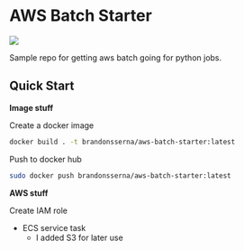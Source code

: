 # AWS Batch Starter

![](https://images.pexels.com/photos/71101/pexels-photo-71101.jpeg?auto=compress&cs=tinysrgb&h=750&w=1260)

Sample repo for getting aws batch going for python jobs.

## Quick Start

__Image stuff__

Create a docker image

```sh
docker build . -t brandonsserna/aws-batch-starter:latest 
```

Push to docker hub
```sh
sudo docker push brandonsserna/aws-batch-starter:latest 
```

__AWS stuff__

Create IAM role

* ECS service task
  * I added S3 for later use


